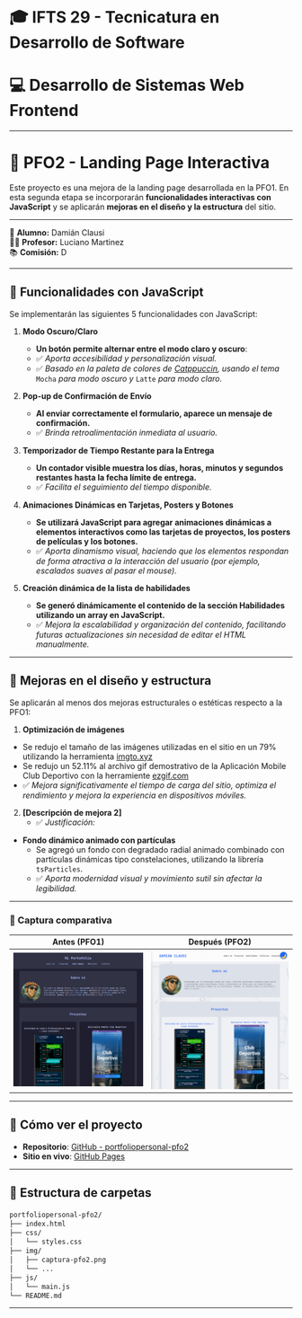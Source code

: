# 🎓 IFTS 29 - Tecnicatura en Desarrollo de Software  

# 💻 Desarrollo de Sistemas Web Frontend

---

# 📄 PFO2 - Landing Page Interactiva

Este proyecto es una mejora de la landing page desarrollada en la PFO1. En esta segunda etapa se incorporarán **funcionalidades interactivas con JavaScript** y se aplicarán **mejoras en el diseño y la estructura** del sitio.

---

👤 **Alumno:** Damián Clausi  
🧑‍🏫 **Profesor:** Luciano Martinez  
📚 **Comisión:** D  

---

## 🧠 Funcionalidades con JavaScript

Se implementarán las siguientes 5 funcionalidades con JavaScript:

1. **Modo Oscuro/Claro**
   - **Un botón permite alternar entre el modo claro y oscuro**:  
   - ✅ *Aporta accesibilidad y personalización visual.*
   - ✅ *Basado en la paleta de colores de [Catppuccin](https://catppuccin.com/), usando el tema* `Mocha` *para modo oscuro y* `Latte` *para modo claro.*


2. **Pop-up de Confirmación de Envío**
   - **Al enviar correctamente el formulario, aparece un mensaje de confirmación.**  
   - ✅ *Brinda retroalimentación inmediata al usuario.*

3. **Temporizador de Tiempo Restante para la Entrega**
    - **Un contador visible muestra los días, horas, minutos y segundos restantes hasta la fecha límite de entrega.**  
    - ✅ *Facilita el seguimiento del tiempo disponible.*


4. **Animaciones Dinámicas en Tarjetas, Posters y Botones**
    - **Se utilizará JavaScript para agregar animaciones dinámicas a elementos interactivos como las tarjetas de proyectos, los posters de películas y los botones.**  
    - ✅ *Aporta dinamismo visual, haciendo que los elementos respondan de forma atractiva a la interacción del usuario (por ejemplo, escalados suaves al pasar el mouse).*


5. **Creación dinámica de la lista de habilidades**
    - **Se generó dinámicamente el contenido de la sección Habilidades utilizando un array en JavaScript.**  
    - ✅ *Mejora la escalabilidad y organización del contenido, facilitando futuras actualizaciones sin necesidad de editar el HTML manualmente.*

---

## 🎨 Mejoras en el diseño y estructura

Se aplicarán al menos dos mejoras estructurales o estéticas respecto a la PFO1:

1. **Optimización de imágenes**
  - Se redujo el tamaño de las imágenes utilizadas en el sitio en un 79% utilizando la herramienta [imgto.xyz](https://imgto.xyz/)
  - Se redujo un 52.11% al archivo gif demostrativo de la  Aplicación Mobile Club Deportivo con la herramiente [ezgif.com](https://ezgif.com/)
  - ✅ *Mejora significativamente el tiempo de carga del sitio, optimiza el rendimiento y mejora la experiencia en dispositivos móviles.*


2. **[Descripción de mejora 2]**
   - ✅ *Justificación:*

- **Fondo dinámico animado con partículas**
  - Se agregó un fondo con degradado radial animado combinado con partículas dinámicas tipo constelaciones, utilizando la librería `tsParticles`.
  - ✅ *Aporta modernidad visual y movimiento sutil sin afectar la legibilidad.*
---

### 📸 Captura comparativa

| Antes (PFO1) | Después (PFO2) |
|--------------|----------------|
| ![Antes](img/captura-pfo1.png) | ![Después](img/captura-pfo2.png) |


---

## 🚀 Cómo ver el proyecto

- **Repositorio**: [GitHub - portfoliopersonal-pfo2](https://github.com/damianclausi/portfoliopersonal-pfo2)
- **Sitio en vivo**: [GitHub Pages](https://damianclausi.github.io/portfoliopersonal-pfo2/)

---

## 📁 Estructura de carpetas

```
portfoliopersonal-pfo2/
├── index.html
├── css/
│   └── styles.css
├── img/
│   ├── captura-pfo2.png
│   └── ...
├── js/
│   └── main.js
└── README.md
```

---

